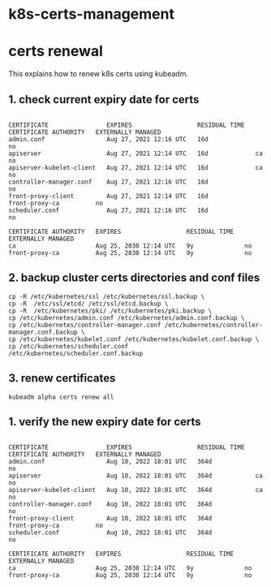 # k8s-certs-management

# certs renewal
This explains how to renew k8s certs using kubeadm.

## 1. check current expiry date for certs

```kubeadm alpha certs check-expiration

CERTIFICATE                EXPIRES                  RESIDUAL TIME   CERTIFICATE AUTHORITY   EXTERNALLY MANAGED
admin.conf                 Aug 27, 2021 12:16 UTC   16d                                     no
apiserver                  Aug 27, 2021 12:14 UTC   16d             ca                      no
apiserver-kubelet-client   Aug 27, 2021 12:14 UTC   16d             ca                      no
controller-manager.conf    Aug 27, 2021 12:16 UTC   16d                                     no
front-proxy-client         Aug 27, 2021 12:14 UTC   16d             front-proxy-ca          no
scheduler.conf             Aug 27, 2021 12:16 UTC   16d                                     no

CERTIFICATE AUTHORITY   EXPIRES                  RESIDUAL TIME   EXTERNALLY MANAGED
ca                      Aug 25, 2030 12:14 UTC   9y              no
front-proxy-ca          Aug 25, 2030 12:14 UTC   9y              no

```

## 2. backup cluster certs directories and conf files

```
cp -R /etc/kubernetes/ssl /etc/kubernetes/ssl.backup \
cp -R  /etc/ssl/etcd/ /etc/ssl/etcd.backup \
cp -R  /etc/kubernetes/pki/ /etc/kubernetes/pki.backup \
cp /etc/kubernetes/admin.conf /etc/kubernetes/admin.conf.backup \
cp /etc/kubernetes/controller-manager.conf /etc/kubernetes/controller-manager.conf.backup \
cp /etc/kubernetes/kubelet.conf /etc/kubernetes/kubelet.conf.backup \
cp /etc/kubernetes/scheduler.conf /etc/kubernetes/scheduler.conf.backup 
```

## 3. renew certificates

```kubeadm alpha certs renew all```

## 1. verify the new expiry date for certs

```kubeadm alpha certs check-expiration

CERTIFICATE                EXPIRES                  RESIDUAL TIME   CERTIFICATE AUTHORITY   EXTERNALLY MANAGED
admin.conf                 Aug 10, 2022 18:01 UTC   364d                                    no
apiserver                  Aug 10, 2022 18:01 UTC   364d            ca                      no
apiserver-kubelet-client   Aug 10, 2022 18:01 UTC   364d            ca                      no
controller-manager.conf    Aug 10, 2022 18:01 UTC   364d                                    no
front-proxy-client         Aug 10, 2022 18:01 UTC   364d            front-proxy-ca          no
scheduler.conf             Aug 10, 2022 18:01 UTC   364d                                    no

CERTIFICATE AUTHORITY   EXPIRES                  RESIDUAL TIME   EXTERNALLY MANAGED
ca                      Aug 25, 2030 12:14 UTC   9y              no
front-proxy-ca          Aug 25, 2030 12:14 UTC   9y              no
```
